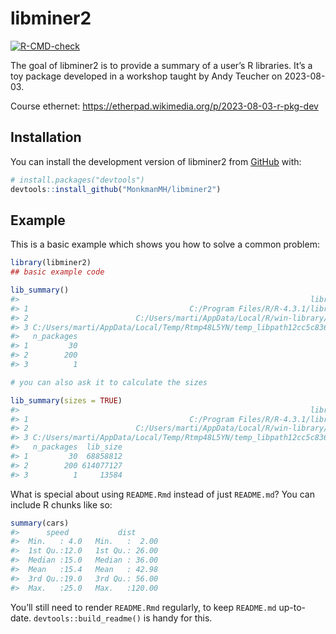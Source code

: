 
<!-- README.md is generated from README.Rmd. Please edit that file -->

# libminer2

<!-- badges: start -->

[![R-CMD-check](https://github.com/MonkmanMH/libminer2/actions/workflows/R-CMD-check.yaml/badge.svg)](https://github.com/MonkmanMH/libminer2/actions/workflows/R-CMD-check.yaml)
<!-- badges: end -->

The goal of libminer2 is to provide a summary of a user’s R libraries.
It’s a toy package developed in a workshop taught by Andy Teucher on
2023-08-03.

Course ethernet: <https://etherpad.wikimedia.org/p/2023-08-03-r-pkg-dev>

## Installation

You can install the development version of libminer2 from
[GitHub](https://github.com/) with:

``` r
# install.packages("devtools")
devtools::install_github("MonkmanMH/libminer2")
```

## Example

This is a basic example which shows you how to solve a common problem:

``` r
library(libminer2)
## basic example code

lib_summary()
#>                                                                 library
#> 1                                    C:/Program Files/R/R-4.3.1/library
#> 2                        C:/Users/marti/AppData/Local/R/win-library/4.3
#> 3 C:/Users/marti/AppData/Local/Temp/Rtmp48L5YN/temp_libpath12cc5c8366e6
#>   n_packages
#> 1         30
#> 2        200
#> 3          1

# you can also ask it to calculate the sizes 

lib_summary(sizes = TRUE)
#>                                                                 library
#> 1                                    C:/Program Files/R/R-4.3.1/library
#> 2                        C:/Users/marti/AppData/Local/R/win-library/4.3
#> 3 C:/Users/marti/AppData/Local/Temp/Rtmp48L5YN/temp_libpath12cc5c8366e6
#>   n_packages  lib_size
#> 1         30  68858812
#> 2        200 614077127
#> 3          1     13584
```

What is special about using `README.Rmd` instead of just `README.md`?
You can include R chunks like so:

``` r
summary(cars)
#>      speed           dist       
#>  Min.   : 4.0   Min.   :  2.00  
#>  1st Qu.:12.0   1st Qu.: 26.00  
#>  Median :15.0   Median : 36.00  
#>  Mean   :15.4   Mean   : 42.98  
#>  3rd Qu.:19.0   3rd Qu.: 56.00  
#>  Max.   :25.0   Max.   :120.00
```

You’ll still need to render `README.Rmd` regularly, to keep `README.md`
up-to-date. `devtools::build_readme()` is handy for this.
